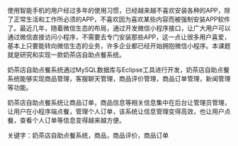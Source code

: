 使用智能手机的用户经过多年的使用习惯，已经越来越不喜欢安装各种的APP，除了正常生活和工作所必须的APP，不喜欢因为喜欢某些内容而被强制安装APP软件了。最近几年，随着微信生态的布局，通过开发微信小程序接口，让广大用户可以通过微信直接访问小程序，不需要去专门安装那些APP，这一点让很多用户喜爱，基本上只要能转向微信生态的业务，许多企业都已经开始拥抱微信小程序。本课题就是研究和实现一款奶茶店自助点餐系统。

奶茶店自助点餐系统通过MySQL数据库与Eclipse工具进行开发，奶茶店自助点餐系统能够实现商品管理，客服聊天管理，商品评价管理，商品订单管理，新闻管理等功能。

奶茶店自助点餐系统让商品订单，商品信息等相关信息集中在后台让管理员管理，让用户在小程序端点餐，管理个人订单，该系统让信息管理变得高效，也让用户点餐，查看个人订单等信息变得越来越方便。

关键字：奶茶店自助点餐系统，商品，商品评价，商品订单
